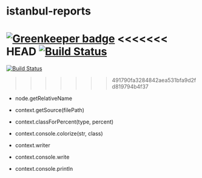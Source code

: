 # istanbul-reports

[![Greenkeeper badge](https://badges.greenkeeper.io/istanbuljs/istanbul-reports.svg)](https://greenkeeper.io/)
<<<<<<< HEAD
[![Build Status](https://travis-ci.org/istanbuljs/istanbul-reports.svg?branch=main)](https://travis-ci.org/istanbuljs/istanbul-reports)
=======
[![Build Status](https://travis-ci.org/istanbuljs/istanbul-reports.svg?branch=master)](https://travis-ci.org/istanbuljs/istanbul-reports)
>>>>>>> 491790fa3284842aea531bfa9d2fd819794b4f37

-   node.getRelativeName

-   context.getSource(filePath)
-   context.classForPercent(type, percent)
-   context.console.colorize(str, class)
-   context.writer
-   context.console.write
-   context.console.println
